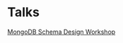 # Talks

[MongoDB Schema Design Workshop](http://gjmurakami-10gen.github.com/talks/mongodb_schema_design_workshop/)


